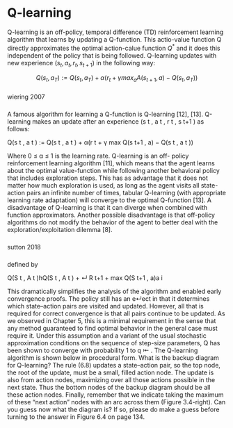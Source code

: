 # Q-learning

Q-learning is an off-policy, temporal difference (TD) reinforcement learning algorithm that learns by updating a Q-function.
This actio-value function Q directly approximates the optimal action-calue function $Q^*$ and it does this independent of the policy that is being followed. 
Q-learning updates with new experience $(s_t, a_t, r_t, s_{t+1})$ in the following way:

$$Q(s_t,a_T):=Q(s_t,a_T) + \alpha (r_t + \gamma {max}_a A(s_{t+1}, a) - Q(s_t,a_T))$$



###
wiering 2007
###
A famous algorithm for learning a Q-function
is Q-learning [12], [13]. Q-learning makes an update after an
experience (s t , a t , r t , s t+1 ) as follows:

Q(s t , a t ) := Q(s t , a t ) + α(r t + γ max Q(s t+1 , a) − Q(s t , a t ))

Where 0 ≤ α ≤ 1 is the learning rate. Q-learning is an off-
policy reinforcement learning algorithm [11], which means
that the agent learns about the optimal value-function while
following another behavioral policy that includes exploration
steps. This has as advantage that it does not matter how
much exploration is used, as long as the agent visits all state-
action pairs an infinite number of times, tabular Q-learning
(with appropriate learning rate adaptation) will converge to the
optimal Q-function [13]. A disadvantage of Q-learning is that
it can diverge when combined with function approximators.
Another possible disadvantage is that off-policy algorithms do
not modify the behavior of the agent to better deal with the
exploration/exploitation dilemma [8].
###


###
sutton 2018
###
 defined by

Q(S t , A t )hQ(S t , A t ) + ↵ R t+1 + max Q(S t+1 , a)a i

 This dramatically
simplifies the analysis of the algorithm and enabled early convergence proofs. The policy
still has an e↵ect in that it determines which state–action pairs are visited and updated.
However, all that is required for correct convergence is that all pairs continue to be
updated. As we observed in Chapter 5, this is a minimal requirement in the sense that
any method guaranteed to find optimal behavior in the general case must require it.
Under this assumption and a variant of the usual stochastic approximation conditions on
the sequence of step-size parameters, Q has been shown to converge with probability 1 to
q ⇤ . The Q-learning algorithm is shown below in procedural form.
What is the backup diagram for Q-learning? The rule (6.8) updates a state–action
pair, so the top node, the root of the update, must be a small, filled action node. The
update is also from action nodes, maximizing over all those actions possible in the next
state. Thus the bottom nodes of the backup diagram should be all these action nodes.
Finally, remember that we indicate taking the maximum of these “next action” nodes
with an arc across them (Figure 3.4-right). Can you guess now what the diagram is? If
so, please do make a guess before turning to the answer in Figure 6.4 on page 134.
###
